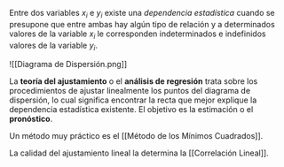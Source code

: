 Entre dos variables $x_i$ e $y_i$ existe una *dependencia estadística* cuando se presupone que entre ambas hay algún tipo de relación y a determinados valores de la variable $x_i$ le corresponden indeterminados e indefinidos valores de la variable $y_i$.

![[Diagrama de Dispersión.png]]

La **teoría del ajustamiento** o el **análisis de regresión** trata sobre los procedimientos de ajustar linealmente los puntos del diagrama de dispersión, lo cual significa encontrar la recta que mejor explique la dependencia estadística existente. El objetivo es la estimación o el **pronóstico**.

Un método muy práctico es el [[Método de los Mínimos Cuadrados]].

La calidad del ajustamiento lineal la determina la [[Correlación Lineal]].

